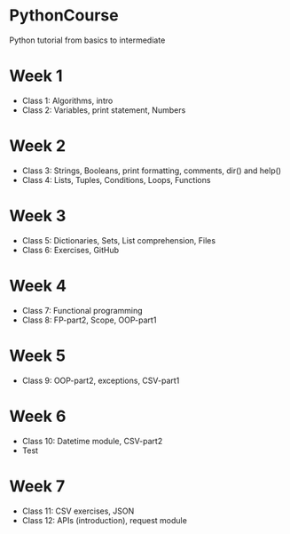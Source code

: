 # PythonCourse
Python tutorial from basics to intermediate


#   Week 1
- Class 1: Algorithms, intro
- Class 2: Variables, print statement, Numbers

#   Week 2
- Class 3: Strings, Booleans, print formatting, comments, dir() and help()
- Class 4: Lists, Tuples, Conditions, Loops, Functions

#   Week 3
- Class 5: Dictionaries, Sets, List comprehension, Files
- Class 6: Exercises, GitHub

#   Week 4
- Class 7: Functional programming
- Class 8: FP-part2, Scope, OOP-part1

#   Week 5
- Class 9: OOP-part2, exceptions, CSV-part1

#   Week 6
- Class 10: Datetime module, CSV-part2
- Test

#   Week 7
- Class 11: CSV exercises, JSON
- Class 12: APIs (introduction), request module
